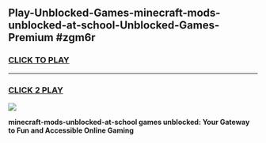 
## Play-Unblocked-Games-minecraft-mods-unblocked-at-school-Unblocked-Games-Premium #zgm6r
<h3>
<a href="https://premium.freeplayer.one?title=minecraft-mods-unblocked-at-school&ref=12M">CLICK TO PLAY</a></h3>
<hr>

<h3>
<a href="https://premium.freeplayer.one?title=minecraft-mods-unblocked-at-school&ref=12M">CLICK 2 PLAY</a>
  
</h3>

<a href="https://premium.freeplayer.one?title=minecraft-mods-unblocked-at-school&ref=12M"><img src="https://clearcache.store/games.png"></a>


**minecraft-mods-unblocked-at-school games unblocked: Your Gateway to Fun and Accessible Online Gaming**
